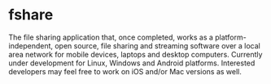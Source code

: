 # fshare
The file sharing application that, once completed, works as a platform-independent, open source, file sharing and streaming software over a local area network for mobile devices, laptops and desktop computers. Currently under development for Linux, Windows and Android platforms. Interested developers may feel free to work on iOS and/or Mac versions as well.
